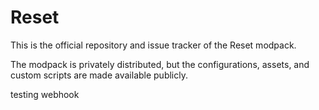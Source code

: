 # Reset

This is the official repository and issue tracker of the Reset modpack. 

The modpack is privately distributed, but the configurations, assets, and custom scripts are made available publicly.

testing webhook
